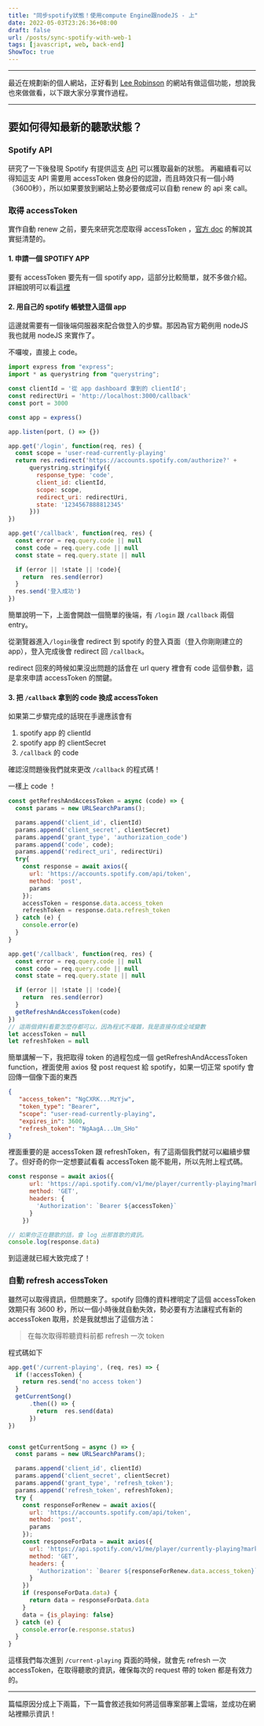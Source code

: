 ```yaml
---
title: "同步spotify狀態！使用compute Engine跟nodeJS - 上"
date: 2022-05-03T23:26:36+08:00
draft: false
url: /posts/sync-spotify-with-web-1
tags: [javascript, web, back-end]
ShowToc: true
---
```

***
最近在規劃新的個人網站，正好看到 [Lee Robinson](https://leerob.io/) 的網站有做這個功能，想說我也來做做看，以下跟大家分享實作過程。
***

## 要如何得知最新的聽歌狀態？

### Spotify API
研究了一下後發現 Spotify 有提供這支 [API](https://developer.spotify.com/documentation/web-api/reference/#/operations/get-the-users-currently-playing-track) 可以獲取最新的狀態。
再繼續看可以得知這支 API 需要用 accessToken 做身份的認證，而且時效只有一個小時（3600秒），所以如果要放到網站上勢必要做成可以自動 renew 的 api 來 call。

### 取得 accessToken
實作自動 renew 之前，要先來研究怎麼取得 accessToken ，[官方 doc](https://developer.spotify.com/documentation/general/guides/authorization/) 的解說其實挺清楚的。

#### 1. 申請一個 SPOTIFY APP 
要有 accessToken 要先有一個 spotify app，這部分比較簡單，就不多做介紹。 
詳細說明可以看[這裡](https://developer.spotify.com/documentation/general/guides/authorization/app-settings/)

#### 2. 用自己的 spotify 帳號登入這個 app
這邊就需要有一個後端伺服器來配合做登入的步驟。那因為官方範例用 nodeJS 我也就用 nodeJS 來實作了。

不囉唆，直接上 code。
```javascript
import express from "express";
import * as querystring from "querystring";

const clientId = '從 app dashboard 拿到的 clientId';
const redirectUri = 'http://localhost:3000/callback'
const port = 3000

const app = express()

app.listen(port, () => {})

app.get('/login', function(req, res) {
  const scope = 'user-read-currently-playing'
  return res.redirect('https://accounts.spotify.com/authorize?' +
      querystring.stringify({
        response_type: 'code',
        client_id: clientId,
        scope: scope,
        redirect_uri: redirectUri,
        state: '1234567888812345'
      }))
})

app.get('/callback', function(req, res) {
  const error = req.query.code || null
  const code = req.query.code || null
  const state = req.query.state || null

  if (error || !state || !code){
    return  res.send(error)
  }
  res.send('登入成功')
})
```
簡單說明一下，上面會開啟一個簡單的後端，有 `/login` 跟 `/callback` 兩個 entry。

從瀏覽器進入`/login`後會 redirect 到 spotify 的登入頁面（登入你剛剛建立的 app），登入完成後會 redirect 回 `/callback`。

redirect 回來的時候如果沒出問題的話會在 url query 裡會有 code 這個參數，這是拿來申請 accessToken 的關鍵。

#### 3. 把 `/callback` 拿到的 code 換成 accessToken
如果第二步驟完成的話現在手邊應該會有
1. spotify app 的 clientId
2. spotify app 的 clientSecret
3. `/callback` 的 code

確認沒問題後我們就來更改 `/callback` 的程式碼！

一樣上 code ！
```javascript
const getRefreshAndAccessToken = async (code) => {
  const params = new URLSearchParams();

  params.append('client_id', clientId)
  params.append('client_secret', clientSecret)
  params.append('grant_type', 'authorization_code')
  params.append('code', code);
  params.append('redirect_uri', redirectUri)
  try{
    const response = await axios({
      url: 'https://accounts.spotify.com/api/token',
      method: 'post',
      params
    });
    accessToken = response.data.access_token
    refreshToken = response.data.refresh_token
  } catch (e) {
    console.error(e)
  }
}

app.get('/callback', function(req, res) {
  const error = req.query.code || null
  const code = req.query.code || null
  const state = req.query.state || null

  if (error || !state || !code){
    return  res.send(error)
  }
  getRefreshAndAccessToken(code)
})
// 這兩個資料看要怎麼存都可以，因為程式不複雜，我是直接存成全域變數
let accessToken = null
let refreshToken = null
```
簡單講解一下，我把取得 token 的過程包成一個 getRefreshAndAccessToken function，裡面使用 axios 發 post request 給 spotify，如果一切正常 spotify 會回傳一個像下面的東西
```json
{
   "access_token": "NgCXRK...MzYjw",
   "token_type": "Bearer",
   "scope": "user-read-currently-playing",
   "expires_in": 3600,
   "refresh_token": "NgAagA...Um_SHo"
}
```
裡面重要的是 accessToken 跟 refreshToken，有了這兩個我們就可以繼續步驟了。但好奇的你一定想要試看看 accessToken 能不能用，所以先附上程式碼。
```javascript
const response = await axios({
      url: 'https://api.spotify.com/v1/me/player/currently-playing?market=tw',
      method: 'GET',
      headers: {
        'Authorization': `Bearer ${accessToken}`
      }
    })

// 如果你正在聽歌的話，會 log 出那首歌的資訊。
console.log(response.data)
```
到這邊就已經大致完成了！

### 自動 refresh accessToken
雖然可以取得資訊，但問題來了。spotify 回傳的資料裡明定了這個 accessToken 效期只有 3600 秒，所以一個小時後就自動失效，勢必要有方法讓程式有新的 accessToken 取用，於是我就想出了這個方法：
> 在每次取得聆聽資料前都 refresh 一次 token

程式碼如下
```javascript
app.get('/current-playing', (req, res) => {
  if (!accessToken) {
    return res.send('no access token')
  }
  getCurrentSong()
      .then(() => {
        return  res.send(data)
      })
})


const getCurrentSong = async () => {
  const params = new URLSearchParams();

  params.append('client_id', clientId)
  params.append('client_secret', clientSecret)
  params.append('grant_type', 'refresh_token');
  params.append('refresh_token', refreshToken);
  try {
    const responseForRenew = await axios({
      url: 'https://accounts.spotify.com/api/token',
      method: 'post',
      params
    });
    const responseForData = await axios({
      url: 'https://api.spotify.com/v1/me/player/currently-playing?market=tw',
      method: 'GET',
      headers: {
        'Authorization': `Bearer ${responseForRenew.data.access_token}`
      }
    })
    if (responseForData.data) {
      return data = responseForData.data
    }
    data = {is_playing: false}
  } catch (e) {
    console.error(e.response.status)
  }
}
```

這樣我們每次進到 `/current-playing` 頁面的時候，就會先 refresh 一次 accessToken，在取得聽歌的資訊，確保每次的 request 帶的 token 都是有效力的。

***
篇幅原因分成上下兩篇，下一篇會敘述我如何將這個專案部署上雲端，並成功在網站裡顯示資訊！
